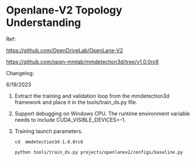 # Openlane-V2 Topology Understanding
Ref:

https://github.com/OpenDriveLab/OpenLane-V2

https://github.com/open-mmlab/mmdetection3d/tree/v1.0.0rc6

 

Changelog:

6/19/2023

1. Extract the training and validation loop from the mmdetection3d framework and place it in the tools/train_ds.py file.

2. Support debugging on Windows CPU. The runtime environment variable needs to include CUDA_VISIBLE_DEVICES=-1.

3. Training launch parameters.

   ```shell
   cd  mmdetection3d-1.0.0rc6
   
   python tools/train_ds.py projects/openlanev2/configs/baseline.py
   ```


